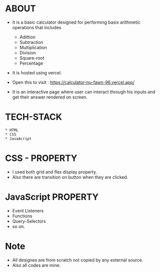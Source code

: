 
# ABOUT
- It is a basic calculator designed for performing basix arithmetic operations that includes
    * Adittion
    * Subtraction
    * Multiplication
    * Division
    * Square-root
    * Percentage

- It is hosted using vercel.
 -  Open this to visit : https://calculator-nu-fawn-96.vercel.app/
  - It is an interactive page where user can interact through his inputs and get their answer rendered on screen.

# TECH-STACK
    * HTML
    * CSS
    * JavaAcript

# CSS - PROPERTY
 -  I used both grid and flex display property.
 -  Also there are transition on button when they are clicked.

# JavaScript PROPERTY
- Event Listeners
- Functions
- Query-Selectors
- so on.

# Note
- All designes are from scratch not copied by any external source.
- Also all codes are mine.



